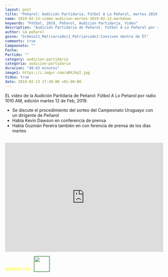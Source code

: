 ```yaml
---
layout: post
title: "Peñarol: Audición Partidaria, Fútbol A Lo Peñarol, martes 2019-02-12 por 1010 AM"
name: 2019-02-13-video-audicion-martes-2019-02-12.markdown
keywords: "Fútbol, 2019, Peñarol, Audición Partidaria, Video"
description: "Audición Partidaria de Peñarol: Fútbol A Lo Peñarol por radio 1010 AM, edición del martes 12 de Feb 2019"
author: CA peñarol
gosne: "Grêmio[1_Matriarcado|1_Patriarcado]:Conviven dentro de Êl"
comments: true
Campeonato: ""
Fecha:
Partido: ""
category: audicion-partidaria
categoria: audicion-partidaria
duracion: "48:43 minutos"
image1: https://i.imgur.com/aNXJ4yI.jpg
Video: true
date: 2019-02-13 17:30:00 +01:00:00
---
```

<!---
Campeonato: <span>{{ page.Campeonato }}</span><br>
Fecha: <span>{{ page.Fecha }}</span><br>
Encuentro: <span>{{ page.Partido }}</span><br>-->

EL video de la Audición Partidaria de Peñarol: Fútbol A Lo Peñarol por radio 1010 AM, edición martes 12 de Feb, 2019.

  - Se discute el procedimiento del sorteo del Campeonato Uruguayo con un dirigente de Peñarol
  - Habla Kevin Dawson en conferencia de prensa
  - Habla Guzmán Pereira también en con ferencia de prensa de los días martes

<br>

<iframe width="521" height="360" src="https://www.youtube.com/embed/lZ4AkQuaz7w" frameborder="0" allow="accelerometer; autoplay; encrypted-media; gyroscope; picture-in-picture" allowfullscreen></iframe>

<span style="color:yellow;">grabado con</span> <a href="http://ffmpeg.org"><img src="{{ site.url }}/images/ffmpeg.png" width="50px" style="border:1px solid green;vertical-align: sub;margin-left:7px;"></a>
